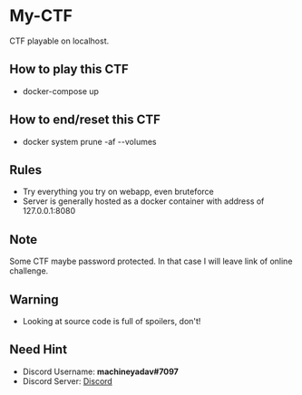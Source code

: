 # My-CTF
CTF playable on localhost.

## How to play this CTF
* docker-compose up

## How to end/reset this CTF
* docker system prune -af --volumes

## Rules
* Try everything you try on webapp, even bruteforce
* Server is generally hosted as a docker container with address of 127.0.0.1:8080

## Note
Some CTF maybe password protected. In that case I will leave link of online challenge. 

## Warning
* Looking at source code is full of spoilers, don't!

## Need Hint
* Discord Username: **machineyadav#7097**
* Discord Server:  [Discord](https://discord.gg/ejcswge)
